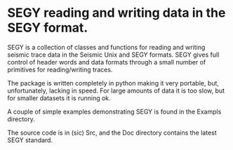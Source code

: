 
# SEGY reading and writing  data in the SEGY format.

SEGY is a collection of classes and functions for reading
and writing seismic trace data in the Seismic Unix and SEGY formats.
SEGY gives full control of header words and data formats through
a small number of primitives for reading/writing traces.

The package is written completely in python making it very portable,
but, unfortunately, lacking in speed. For large amounts of
data it is too slow, but for smaller datasets it is running ok.

A couple of simple examples demonstrating SEGY is found in the
Exampls directory.

The source code is in (sic) Src, and the Doc directory contains
the latest SEGY standard.



